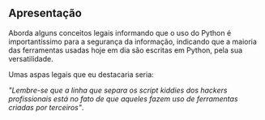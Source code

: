 ## Apresentação

Aborda alguns conceitos legais informando que o uso do Python é importantíssimo para a segurança da informação, indicando que a maioria das ferramentas usadas hoje em dia são escritas em Python, pela sua versatilidade.

Umas aspas legais que eu destacaria seria: 

*"Lembre-se que a linha que separa os script kiddies dos hackers profissionais está no fato de que aqueles fazem uso de ferramentas criadas por terceiros"*.